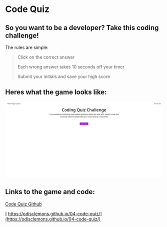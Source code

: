 # Code Quiz

## So you want to be a developer? Take this coding challenge!

The rules are simple:

> Click on the correct answer
>
> Each wrong answer takes 10 seconds off your timer
>
> Submit your initials and save your high score

## Heres what the game looks like:

![screen shot of code quiz game](./assets/quiz.webp)

## Links to the game and code:

[Code Quiz Github](https://github.com/odisclemons/04-code-quiz)

[ https://odisclemons.github.io/04-code-quiz/](https://odisclemons.github.io/04-code-quiz/)

